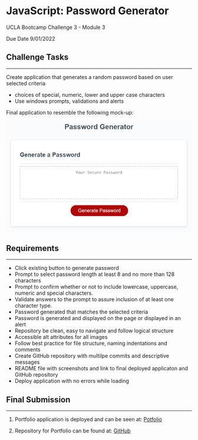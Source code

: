 # JavaScript: Password Generator

UCLA Bootcamp Challenge 3 - Module 3

Due Date 9/01/2022

## Challenge Tasks
---

Create application that generates a random password based on user selected criteria
- choices of special, numeric, lower and upper case characters
- Use windows prompts, validations and alerts

Final application to resemble the following mock-up:

![rectangular box with words your secure password displayed inside and red button underneath saying generate password.](./Assets/03-javascript-homework-demo.png)
## Requirements
---

- Click existing button to generate password
- Prompt to select password length at least 8 and no more than 128 characters
- Prompt to confirm whether or not to include lowercase, uppercase, numeric and special characters.
- Validate answers to the prompt to assure inclusion of at least one character type.
- Password generated that matches the selected criteria
- Password is generated and displayed on the page or displayed in an alert
- Repository be clean, easy to navigate and follow logical structure
- Accessible alt attributes for all images
- Follow best practice for file structure, naming indentations and comments
- Create GitHub repository with multilpe commits and descriptive messages
- README file with screenshots and link to final deployed applicaton and GitHub repository
- Deploy application with no errors while loading


## Final Submission
---
1. Portfolio application is deployed and can be seen at: [Potfolio](https://me-ross.github.io/password-generator/)

2. Repository for Portfolio can be found at: [GitHub](https://github.com/Me-ross/)

